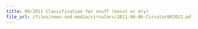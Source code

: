 ```yaml
---
title: 09/2011 Classification for snuff (moist or dry)
file_url: /files/news-and-media/circulars/2011-06-06-Circular092011.pdf
---
```

